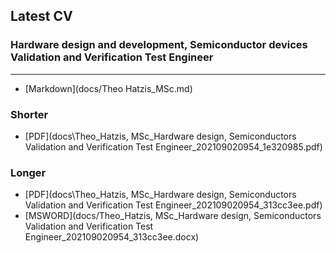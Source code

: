 ## Latest CV 

### Hardware design and development, Semiconductor devices Validation and Verification Test Engineer
----------------------------------------



* [Markdown](docs/Theo Hatzis_MSc.md)

### Shorter

* [PDF](docs\Theo_Hatzis, MSc_Hardware design, Semiconductors Validation and Verification Test Engineer_202109020954_1e320985.pdf)

### Longer  
* [PDF](docs\Theo_Hatzis, MSc_Hardware design, Semiconductors Validation and Verification Test Engineer_202109020954_313cc3ee.pdf)  
* [MSWORD](docs/Theo_Hatzis, MSc_Hardware design, Semiconductors Validation and Verification Test Engineer_202109020954_313cc3ee.docx)

